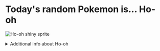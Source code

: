# Today's random Pokemon is... Ho-oh

![Ho-oh shiny sprite](https://raw.githubusercontent.com/PokeAPI/sprites/master/sprites/pokemon/shiny/250.png)

<details>
<summary>Additional info about Ho-oh</summary>

| srpite type | image |
|------|------|
| back_default | ![Ho-oh back_default sprite](https://raw.githubusercontent.com/PokeAPI/sprites/master/sprites/pokemon/back/250.png) |
| back_shiny | ![Ho-oh back_shiny sprite](https://raw.githubusercontent.com/PokeAPI/sprites/master/sprites/pokemon/back/shiny/250.png) |
| front_default | ![Ho-oh front_default sprite](https://raw.githubusercontent.com/PokeAPI/sprites/master/sprites/pokemon/250.png) | </details>